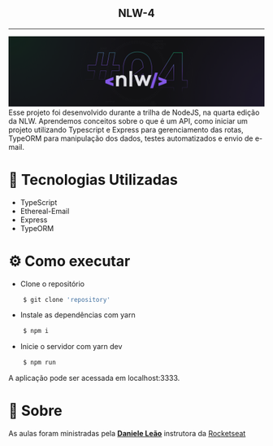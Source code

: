 <div>
    <div align="center">
        <h2>NLW-4</h2>
    </div>
    <hr>
    <div align="center">
        <img src="assets/nlw4.png" alt="Next Level Week #4">
    </div>
    Esse projeto foi desenvolvido durante a trilha de NodeJS, na quarta edição da NLW. Aprendemos conceitos sobre o que é um API, como iniciar um projeto utilizando Typescript e Express para gerenciamento das rotas, TypeORM para manipulação dos dados, testes automatizados e envio de e-mail.
</div>

#  🚀 Tecnologias Utilizadas

-  TypeScript
-  Ethereal-Email
-  Express
-  TypeORM



# ⚙️ Como executar

-   Clone o repositório
```bash
    $ git clone 'repository'
```
-   Instale as dependências com yarn
```bash
    $ npm i
```
-   Inicie o servidor com yarn dev
```bash
    $ npm run
```
A aplicação pode ser acessada em localhost:3333.

# 📝 Sobre

As aulas foram ministradas pela **[Daniele Leão](https://github.com/danileao)** instrutora da [Rocketseat](https://rocketseat.com.br/)